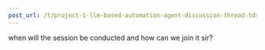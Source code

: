 ```yaml
---
post_url: /t/project-1-llm-based-automation-agent-discussion-thread-tds-jan-2025/164277/377
---
```

when will the session be conducted and how can we join it sir?